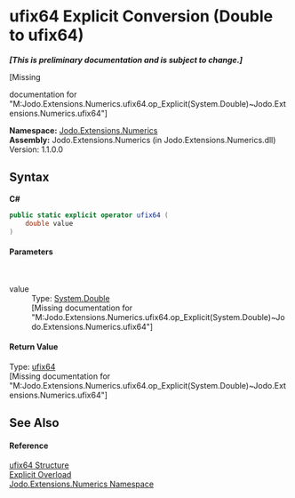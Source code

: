 # ufix64&nbsp;Explicit Conversion (Double to ufix64)
 _**\[This is preliminary documentation and is subject to change.\]**_

\[Missing <summary> documentation for "M:Jodo.Extensions.Numerics.ufix64.op_Explicit(System.Double)~Jodo.Extensions.Numerics.ufix64"\]

**Namespace:**&nbsp;<a href="N_Jodo_Extensions_Numerics">Jodo.Extensions.Numerics</a><br />**Assembly:**&nbsp;Jodo.Extensions.Numerics (in Jodo.Extensions.Numerics.dll) Version: 1.1.0.0

## Syntax

**C#**<br />
``` C#
public static explicit operator ufix64 (
	double value
)
```


#### Parameters
&nbsp;<dl><dt>value</dt><dd>Type: <a href="https://docs.microsoft.com/dotnet/api/system.double" target="_blank" rel="noopener noreferrer">System.Double</a><br />\[Missing <param name="value"/> documentation for "M:Jodo.Extensions.Numerics.ufix64.op_Explicit(System.Double)~Jodo.Extensions.Numerics.ufix64"\]</dd></dl>

#### Return Value
Type: <a href="T_Jodo_Extensions_Numerics_ufix64">ufix64</a><br />\[Missing <returns> documentation for "M:Jodo.Extensions.Numerics.ufix64.op_Explicit(System.Double)~Jodo.Extensions.Numerics.ufix64"\]

## See Also


#### Reference
<a href="T_Jodo_Extensions_Numerics_ufix64">ufix64 Structure</a><br /><a href="Overload_Jodo_Extensions_Numerics_ufix64_op_Explicit">Explicit Overload</a><br /><a href="N_Jodo_Extensions_Numerics">Jodo.Extensions.Numerics Namespace</a><br />